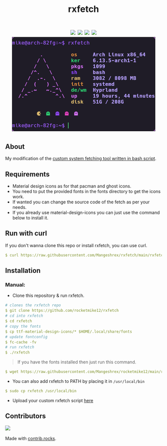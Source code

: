<div align="center">
<h1>rxfetch<h1>
<img src="https://img.shields.io/github/stars/rocketmike12/rxfetch?color=e57474&labelColor=1e2528&style=for-the-badge"> <img src="https://img.shields.io/github/issues/rocketmike12/rxfetch?color=67b0e8&labelColor=1e2528&style=for-the-badge">
<img src="https://img.shields.io/static/v1?label=license&message=MIT&color=8ccf7e&labelColor=1e2528&style=for-the-badge">
<img src="https://img.shields.io/github/forks/rocketmike12/rxfetch?color=e5c76b&labelColor=1e2528&style=for-the-badge">
<br>
<img src="./screenshots/arch.png">
</div>

## About

My modification of the [custom system fetching tool written in bash script](https://github.com/mngshm/rxfetch).

## Requirements

- Material design icons as for that pacman and ghost icons.
- You need to put the provided fonts in the fonts directory to get the icons work.
- If wanted you can change the source code of the fetch as per your needs.
- If you already use material-design-icons you can just use the command below to install it.



## Run with curl

If you don't wanna clone this repo or install rxfetch, you can use curl.

```yaml
$ curl https://raw.githubusercontent.com/Mangeshrex/rxfetch/main/rxfetch | bash
```

## Installation

### Manual:

- Clone this repository & run rxfetch.

```yaml
# clones the rxfetch repo
$ git clone https://github.com/rocketmike12/rxfetch
# cd into rxfetch
$ cd rxfetch
# copy the fonts 
$ cp ttf-material-design-icons/* $HOME/.local/share/fonts
# update fontconfig
$ fc-cache -fv
# run rxfetch
$ ./rxfetch
```

> If you have the fonts installed then just run this command.

```yaml
$ wget https://raw.githubusercontent.com/Mangeshrex/rocketmike12/main/rxfetch && chmod +x rxfetch
```

- You can also add rxfetch to PATH by placing it in `/usr/local/bin`

```yaml
$ sudo cp rxfetch /usr/local/bin
```

- Upload your custom rxfetch script [ here ](https://github.com/Mangeshrex/rxfetch/issues/21)

## Contributors

<a href="https://github.com/rocketmike12/rxfetch/graphs/contributors">
  <img src="https://contrib.rocks/image?repo=rocketmike12/rxfetch" />
</a>

Made with [contrib.rocks](https://contrib.rocks).
